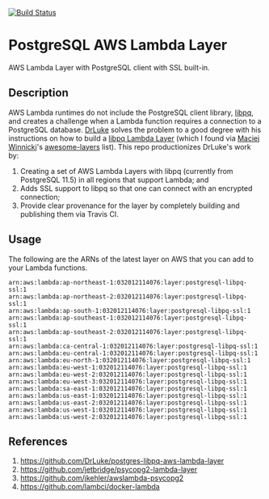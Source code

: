 [![Build Status](https://travis-ci.org/sans-servers/aws-lambda-layer-libpq.svg?branch=master)](https://travis-ci.org/sans-servers/aws-lambda-layer-libpq)

# PostgreSQL AWS Lambda Layer

AWS Lambda Layer with PostgreSQL client with SSL built-in.


## Description

AWS Lambda runtimes do not include the PostgreSQL client library, [libpq](https://www.postgresql.org/docs/11/libpq.html), and creates a challenge when a Lambda function requires a connection to a PostgreSQL database.  [DrLuke](https://github.com/DrLuke) solves the problem to a good degree with his instructions on how to build a [libpq Lambda Layer](https://github.com/DrLuke/postgres-libpq-aws-lambda-layer) (which I found via [Maciej Winnicki](https://github.com/mthenw)'s [awesome-layers](https://github.com/mthenw/awesome-layers) list).  This repo productionizes DrLuke's work by:

1. Creating a set of AWS Lambda Layers with libpq (currently from PostgreSQL 11.5) in all regions that support Lambda; and
1. Adds SSL support to libpq so that one can connect with an encrypted connection;
1. Provide clear provenance for the layer by completely building and publishing them via Travis CI.

## Usage

The following are the ARNs of the latest layer on AWS that you can add to your Lambda functions.

```
arn:aws:lambda:ap-northeast-1:032012114076:layer:postgresql-libpq-ssl:1
arn:aws:lambda:ap-northeast-2:032012114076:layer:postgresql-libpq-ssl:1
arn:aws:lambda:ap-south-1:032012114076:layer:postgresql-libpq-ssl:1
arn:aws:lambda:ap-southeast-1:032012114076:layer:postgresql-libpq-ssl:1
arn:aws:lambda:ap-southeast-2:032012114076:layer:postgresql-libpq-ssl:1
arn:aws:lambda:ca-central-1:032012114076:layer:postgresql-libpq-ssl:1
arn:aws:lambda:eu-central-1:032012114076:layer:postgresql-libpq-ssl:1
arn:aws:lambda:eu-north-1:032012114076:layer:postgresql-libpq-ssl:1
arn:aws:lambda:eu-west-1:032012114076:layer:postgresql-libpq-ssl:1
arn:aws:lambda:eu-west-2:032012114076:layer:postgresql-libpq-ssl:1
arn:aws:lambda:eu-west-3:032012114076:layer:postgresql-libpq-ssl:1
arn:aws:lambda:sa-east-1:032012114076:layer:postgresql-libpq-ssl:1
arn:aws:lambda:us-east-1:032012114076:layer:postgresql-libpq-ssl:1
arn:aws:lambda:us-east-2:032012114076:layer:postgresql-libpq-ssl:1
arn:aws:lambda:us-west-1:032012114076:layer:postgresql-libpq-ssl:1
arn:aws:lambda:us-west-2:032012114076:layer:postgresql-libpq-ssl:1
```

## References

1. https://github.com/DrLuke/postgres-libpq-aws-lambda-layer
1. https://github.com/jetbridge/psycopg2-lambda-layer
1. https://github.com/jkehler/awslambda-psycopg2
1. https://github.com/lambci/docker-lambda
